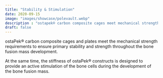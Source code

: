 ```yaml
---
title: "Stability & Stimulation"
date: 2020-09-15
image: "images/showcase/polevault.webp"
description : "ostapek® carbon composite cages meet mechanical strength requirements whilst allowing for active stimulation of the bone cells."
draft: false
---
```


ostaPek® carbon composite cages and plates meet the mechanical strength requirements to ensure primary stability and strength throughout the bone fusion mass development. 

At the same time, the stiffness of ostaPek® constructs is designed to provide an active stimulation of the bone cells during the development of the bone fusion mass.